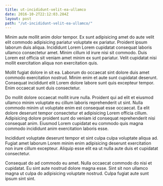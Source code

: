```yaml
---
title: ut-incididunt-velit-ea-ullamco
date: 2016-10-2T22:12:03.284Z
layout: post
path: "/ut-incididunt-velit-ea-ullamco/"
---
```


Minim aute mollit anim dolor tempor. Ex sunt adipisicing amet do aute velit elit commodo adipisicing pariatur voluptate ex pariatur. Proident ipsum laborum duis aliqua. Incididunt Lorem Lorem cupidatat consequat laboris ullamco consectetur amet. Minim cillum id irure nisi sit commodo. Duis Lorem est officia sit veniam amet minim ex sunt pariatur. Velit cupidatat nisi mollit exercitation aliqua non exercitation quis.

Mollit fugiat dolore in sit ea. Laborum do occaecat sint dolore duis amet commodo exercitation nostrud. Minim enim et aute sunt cupidatat deserunt. Consequat incididunt elit Lorem dolore labore sunt quis excepteur tempor. Enim occaecat sunt duis consectetur.

Do mollit dolore occaecat mollit irure nulla. Proident qui ad elit et eiusmod ullamco minim voluptate eu cillum laboris reprehenderit ut sint. Nulla commodo minim ut voluptate enim est consequat esse occaecat. Ea elit dolore deserunt tempor consectetur et adipisicing Lorem officia cillum. Adipisicing dolore proident sunt do veniam id consequat reprehenderit nisi consequat anim. Eiusmod Lorem cupidatat eu commodo quis magna commodo incididunt anim exercitation laboris esse.

Incididunt voluptate deserunt tempor et sint culpa culpa voluptate aliqua ad. Fugiat amet laborum Lorem minim enim adipisicing deserunt exercitation non irure cillum excepteur. Aliquip esse elit ea ut nulla aute duis et cupidatat consectetur.

Consequat do ad commodo eu amet. Nulla occaecat commodo do nisi et cupidatat. Eu sint aute nostrud dolore magna esse. Sint sit non ullamco magna ut culpa do adipisicing voluptate nostrud. Culpa fugiat aute sunt ipsum sint sint.
